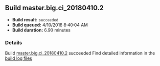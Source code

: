 ## Build master.big.ci_20180410.2
- **Build result:** `succeeded`
- **Build queued:** 4/10/2018 8:40:04 AM
- **Build duration:** 6.90 minutes
### Details
Build [master.big.ci_20180410.2](https://winappstudio.visualstudio.com/web/build.aspx?pcguid=a4ef43be-68ce-4195-a619-079b4d9834c2&builduri=vstfs%3a%2f%2f%2fBuild%2fBuild%2f25420) succeeded
Find detailed information in the [build log files](https://uwpctdiags.blob.core.windows.net/buildlogs/master.big.ci_20180410.2_logs.zip)
